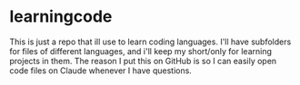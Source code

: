 # learningcode
This is just a repo that ill use to learn coding languages. I'll have subfolders for files of different languages, and i'll keep my short/only for learning projects in them. The reason I put this on GitHub is so I can easily open code files on Claude whenever I have questions. 
